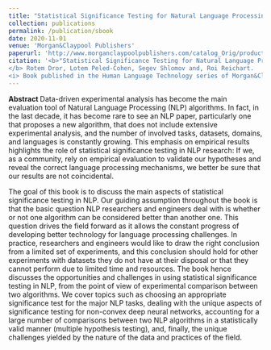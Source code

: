 ```yaml
---
title: "Statistical Significance Testing for Natural Language Processing"
collection: publications
permalink: /publication/sbook
date: 2020-11-01
venue: 'Morgan&Claypool Publishers'
paperurl: 'http://www.morganclaypoolpublishers.com/catalog_Orig/product_info.php?products_id=1528'
citation: '<b>"Statistical Significance Testing for Natural Language Processing."
</b> Rotem Dror, Lotem Peled-Cohen, Segev Shlomov and, Roi Reichart. 
<i> Book published in the Human Language Technology series of Morgan&Claypool.</i>'
---
```


<b> Abstract </b>
Data-driven experimental analysis has become the main evaluation tool of Natural Language Processing (NLP) algorithms. In fact, in the last decade, it has become rare to see an NLP paper, particularly one that proposes a new algorithm, that does not include extensive experimental analysis, and the number of involved tasks, datasets, domains, and languages is constantly growing. This emphasis on empirical results highlights the role of statistical significance testing in NLP research: If we, as a community, rely on empirical evaluation to validate our hypotheses and reveal the correct language processing mechanisms, we better be sure that our results are not coincidental.

The goal of this book is to discuss the main aspects of statistical significance testing in NLP. Our guiding assumption throughout the book is that the basic question NLP researchers and engineers deal with is whether or not one algorithm can be considered better than another one. This question drives the field forward as it allows the constant progress of developing better technology for language processing challenges. In practice, researchers and engineers would like to draw the right conclusion from a limited set of experiments, and this conclusion should hold for other experiments with datasets they do not have at their disposal or that they cannot perform due to limited time and resources. The book hence discusses the opportunities and challenges in using statistical significance testing in NLP, from the point of view of experimental comparison between two algorithms. We cover topics such as choosing an appropriate significance test for the major NLP tasks, dealing with the unique aspects of significance testing for non-convex deep neural networks, accounting for a large number of comparisons between two NLP algorithms in a statistically valid manner (multiple hypothesis testing), and, finally, the unique challenges yielded by the nature of the data and practices of the field.


